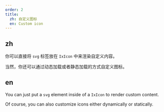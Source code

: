 ```yaml
---
order: 2
title:
  zh: 自定义图标
  en: Custom icon
---
```


## zh

你可以直接将 `svg` 标签放在 `IxIcon` 中来渲染自定义内容。

当然，你还可以通过动态加载或者静态加载的方式自定义图标。

## en

You can just put a `svg` element inside of a `IxIcon` to render custom content.

Of course, you can also customize icons either dynamically or statically.
